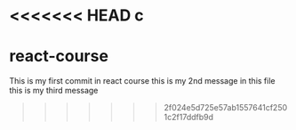 <<<<<<< HEAD
c
=======
# react-course
This is my first commit in react course
this is my 2nd message in this file 
this is my third message 
>>>>>>> 2f024e5d725e57ab1557641cf2501c2f17ddfb9d
